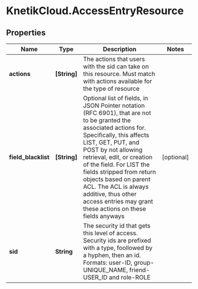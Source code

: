 # KnetikCloud.AccessEntryResource

## Properties
Name | Type | Description | Notes
------------ | ------------- | ------------- | -------------
**actions** | **[String]** | The actions that users with the sid can take on this resource. Must match with actions available for the type of resource | 
**field_blacklist** | **[String]** | Optional list of fields, in JSON Pointer notation (RFC 6901), that are not to be granted the associated actions for. Specifically, this affects LIST, GET, PUT, and POST by not allowing retrieval, edit, or creation of the field. For LIST the fields stripped from return objects based on parent ACL. The ACL is always additive, thus other access entries may grant these actions on these fields anyways | [optional] 
**sid** | **String** | The security id that gets this level of access. Security ids are prefixed with a type, foollowed by a hyphen, then an id. Formats: user-ID, group-UNIQUE_NAME, friend-USER_ID and role-ROLE | 


